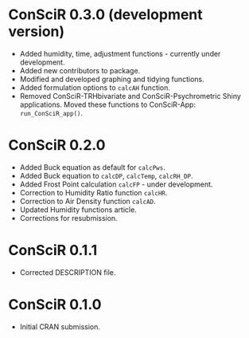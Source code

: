 # ConSciR 0.3.0 (development version)

* Added humidity, time, adjustment functions - currently under development.
* Added new contributors to package.
* Modified and developed graphing and tidying functions. 
* Added formulation options to `calcAH` function.
* Removed ConSciR-TRHbivariate and ConSciR-Psychrometric Shiny applications. 
  Moved these functions to ConSciR-App: `run_ConSciR_app()`. 

# ConSciR 0.2.0

* Added Buck equation as default for `calcPws`.
* Added Buck equation to `calcDP`, `calcTemp`, `calcRH_DP`.
* Added Frost Point calculation `calcFP` - under development.
* Correction to Humidity Ratio function `calcHR`.
* Correction to Air Density function `calcAD`.
* Updated Humidity functions article. 
* Corrections for resubmission.

# ConSciR 0.1.1

* Corrected DESCRIPTION file. 

# ConSciR 0.1.0

* Initial CRAN submission.
